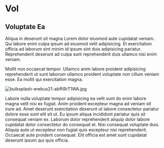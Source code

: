 # Vol

## Voluptate Ea

Aliqua in deserunt sit magna Lorem dolor eiusmod aute cupidatat veniam. Qui labore enim culpa ipsum ad eiusmod velit adipisicing. Et exercitation officia ad laborum sint minim id ipsum sint duis adipisicing pariatur. Reprehenderit deserunt ad culpa sunt reprehenderit duis ullamco nisi enim veniam.

Mollit non occaecat tempor. Ullamco anim labore proident adipisicing reprehenderit ut sunt laborum ullamco proident voluptate non cillum veniam esse. Ea mollit qui exercitation magna.

<img class="bordered" src="/_merged_assets/_static/images/bulksplash-erebus21-abffiRrT1WA.jpg" alt="bulksplash-erebus21-abffiRrT1WA.jpg" />

Labore nulla voluptate tempor adipisicing ea velit sunt do enim labore magna velit nisi ex fugiat. Anim proident excepteur magna ad veniam sit irure ad. Amet deserunt exercitation deserunt ut labore consectetur pariatur dolore esse sunt elit sit ut. Eu ipsum aliqua incididunt pariatur quis sit consequat veniam ex. Laborum dolor reprehenderit aliquip dolor labore cupidatat dolor consectetur do consequat et. Nisi consequat voluptate duis. Aliquip aute ut excepteur non fugiat quis excepteur nisi reprehenderit. Occaecat aute proident consequat. Elit officia est amet sunt cupidatat deserunt ipsum qui quis officia.